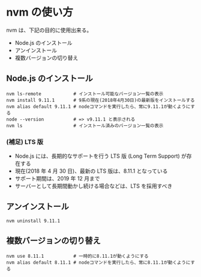 # nvm の使い方

nvm は、下記の目的に使用出来る。

* Node.js のインストール
* アンインストール
* 複数バージョンの切り替え

## Node.js のインストール

```
nvm ls-remote            # インストール可能なバージョン一覧の表示
nvm install 9.11.1       # 9系の現在(2018年4月30日)の最新版をインストールする
nvm alias default 9.11.1 # nodeコマンドを実行したら、常に9.11.1が動くようにする
node --version           # => v9.11.1 と表示される
nvm ls                   # インストール済みのバージョン一覧の表示
```

### (補足) LTS 版

* Node.js には、長期的なサポートを行う LTS 版 (Long Term Support) が存在する
* 現在(2018 年 4 月 30 日)、最新の LTS 版は、8.11.1 となっている
* サポート期間は、2019 年 12 月まで
* サーバーとして長期間動かし続ける場合などは、LTS を採用すべき

## アンインストール

```
nvm uninstall 9.11.1
```

## 複数バージョンの切り替え

```
nvm use 8.11.1           # 一時的に8.11.1が動くようにする
nvm alias default 8.11.1 # nodeコマンドを実行したら、常に8.11.1が動くようにする
```
